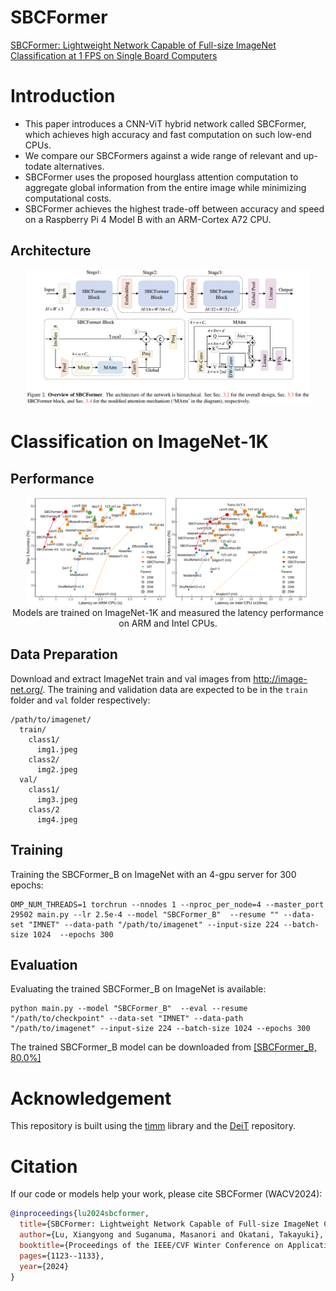 # SBCFormer
[SBCFormer: Lightweight Network Capable of Full-size ImageNet Classification at 1 FPS on Single Board Computers](https://arxiv.org/abs/2311.03747)

# Introduction

- This paper introduces a CNN-ViT hybrid network called SBCFormer, which achieves high accuracy and fast computation on such low-end CPUs.
- We compare our SBCFormers against a wide range of relevant and up-todate alternatives.
- SBCFormer uses the proposed hourglass attention computation to aggregate global information from the entire image while minimizing computational costs.
- SBCFormer achieves the highest trade-off between accuracy and speed on a Raspberry Pi 4 Model B with an ARM-Cortex A72 CPU.

## Architecture
<p align="center">
  <img src="data/sbcformer.png" width=90%> <br>
</p>


# Classification on ImageNet-1K

## Performance 
<p align="center">
  <img src="data/acc_latency_cpus.png" width=90%> <br>
  Models are trained on ImageNet-1K and measured the latency performance on ARM and Intel CPUs.
</p>


## Data Preparation
Download and extract ImageNet train and val images from http://image-net.org/. The training and validation data are expected to be in the `train` folder and `val` folder respectively:

```
/path/to/imagenet/
  train/
    class1/
      img1.jpeg
    class2/
      img2.jpeg
  val/
    class1/
      img3.jpeg
    class/2
      img4.jpeg
```

## Training
Training the SBCFormer_B on ImageNet with an 4-gpu server for 300 epochs:

```
OMP_NUM_THREADS=1 torchrun --nnodes 1 --nproc_per_node=4 --master_port 29502 main.py --lr 2.5e-4 --model "SBCFormer_B"  --resume "" --data-set "IMNET" --data-path "/path/to/imagenet" --input-size 224 --batch-size 1024  --epochs 300
```

## Evaluation

Evaluating the trained SBCFormer_B on ImageNet is available:
```
python main.py --model "SBCFormer_B"  --eval --resume "/path/to/checkpoint" --data-set "IMNET" --data-path "/path/to/imagenet" --input-size 224 --batch-size 1024 --epochs 300 
```
The trained SBCFormer_B model can be downloaded from [\[SBCFormer_B, 80.0%\]](https://drive.google.com/file/d/1MrWPZOvRcWNoB1e0hiy9M9bQ5Y6UOs7p/view?usp=sharing)


# Acknowledgement
This repository is built using the [timm](https://github.com/huggingface/pytorch-image-models) library and the [DeiT](https://github.com/facebookresearch/deit) repository.

# Citation
If our code or models help your work, please cite SBCFormer (WACV2024):

```BibTeX
@inproceedings{lu2024sbcformer,
  title={SBCFormer: Lightweight Network Capable of Full-size ImageNet Classification at 1 FPS on Single Board Computers},
  author={Lu, Xiangyong and Suganuma, Masanori and Okatani, Takayuki},
  booktitle={Proceedings of the IEEE/CVF Winter Conference on Applications of Computer Vision},
  pages={1123--1133},
  year={2024}
}
```
